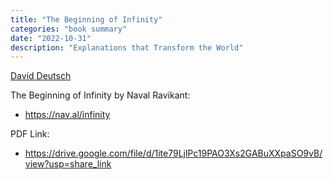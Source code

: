 ```yaml
---
title: "The Beginning of Infinity"
categories: "book summary"
date: "2022-10-31"
description: "Explanations that Transform the World"
---
```


[David Deutsch](!https://en.wikipedia.org/wiki/David_Deutsch)



The Beginning of Infinity by Naval Ravikant:
- https://nav.al/infinity 

PDF Link:
- https://drive.google.com/file/d/1ite79LjlPc19PAO3Xs2GABuXXpaSO9vB/view?usp=share_link